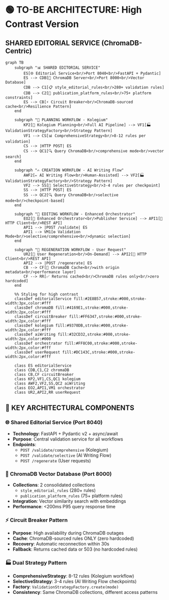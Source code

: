 # 🟢 TO-BE ARCHITECTURE: High Contrast Version

## SHARED EDITORIAL SERVICE (ChromaDB-Centric)

```mermaid
graph TB
    subgraph "📊 SHARED EDITORIAL SERVICE"
        ES[🌐 Editorial Service<br/>Port 8040<br/>FastAPI + Pydantic] 
        ES --> CDB[🔵 ChromaDB Server<br/>Port 8000<br/>Vector Database]
        CDB --> C1[📋 style_editorial_rules<br/>280+ validation rules]
        CDB --> C2[🎯 publication_platform_rules<br/>75+ platform constraints]
        ES --> CB[⚡ Circuit Breaker<br/>ChromaDB-sourced cache<br/>Resilience Pattern]
    end
    
    subgraph "🎯 PLANNING WORKFLOW - Kolegium"
        KP2[👥 Kolegium Planning<br/>Full AI Pipeline] --> VF1[🏭 ValidationStrategyFactory<br/>Strategy Pattern]
        VF1 --> CS[📊 ComprehensiveStrategy<br/>8-12 rules per validation]
        CS --> |HTTP POST| ES
        CS --> QC1[🔍 Query ChromaDB<br/>comprehensive mode<br/>vector search]
    end
    
    subgraph "✍️ CREATION WORKFLOW - AI Writing Flow"  
        AWF2[✏️ AI Writing Flow<br/>Human-Assisted] --> VF2[🏭 ValidationStrategyFactory<br/>Strategy Pattern]
        VF2 --> SS[🎯 SelectiveStrategy<br/>3-4 rules per checkpoint]
        SS --> |HTTP POST| ES
        SS --> QC2[🔍 Query ChromaDB<br/>selective mode<br/>checkpoint-based]
    end
    
    subgraph "🔧 EDITING WORKFLOW - Enhanced Orchestrator"
        EO2[🔧 Enhanced Orchestrator<br/>Publisher Service] --> API1[📡 HTTP Client<br/>REST API]
        API1 --> |POST /validate| ES
        API1 --> VM1[⚙️ Validation Mode<br/>selective/comprehensive<br/>dynamic selection]
    end
    
    subgraph "🔄 REGENERATION WORKFLOW - User Request"
        UR2[👤 User Regeneration<br/>On-Demand] --> API2[📡 HTTP Client<br/>REST API]
        API2 --> |POST /regenerate| ES
        CB --> CF[💾 ChromaDB Cache<br/>with origin metadata<br/>performance layer]
        CF --> RR[✅ Returns cached<br/>ChromaDB rules only<br/>zero hardcoded]
    end
    
    %% Styling for high contrast
    classDef editorialService fill:#2E8B57,stroke:#000,stroke-width:3px,color:#fff
    classDef chromaDB fill:#4169E1,stroke:#000,stroke-width:2px,color:#fff
    classDef circuitBreaker fill:#FF6347,stroke:#000,stroke-width:2px,color:#fff
    classDef kolegium fill:#9370DB,stroke:#000,stroke-width:2px,color:#fff
    classDef aiWriting fill:#32CD32,stroke:#000,stroke-width:2px,color:#000
    classDef orchestrator fill:#FF8C00,stroke:#000,stroke-width:2px,color:#fff
    classDef userRequest fill:#DC143C,stroke:#000,stroke-width:2px,color:#fff
    
    class ES editorialService
    class CDB,C1,C2 chromaDB
    class CB,CF circuitBreaker
    class KP2,VF1,CS,QC1 kolegium
    class AWF2,VF2,SS,QC2 aiWriting
    class EO2,API1,VM1 orchestrator
    class UR2,API2,RR userRequest
```

## 🔑 KEY ARCHITECTURAL COMPONENTS

### 🌐 **Shared Editorial Service (Port 8040)**
- **Technology**: FastAPI + Pydantic v2 + async/await
- **Purpose**: Central validation service for all workflows
- **Endpoints**: 
  - `POST /validate/comprehensive` (Kolegium)
  - `POST /validate/selective` (AI Writing Flow)
  - `POST /regenerate` (User requests)

### 🔵 **ChromaDB Vector Database (Port 8000)**
- **Collections**: 2 consolidated collections
  - `style_editorial_rules` (280+ rules)
  - `publication_platform_rules` (75+ platform rules)
- **Integration**: Vector similarity search with embeddings
- **Performance**: <200ms P95 query response time

### ⚡ **Circuit Breaker Pattern**
- **Purpose**: High availability during ChromaDB outages
- **Cache**: ChromaDB-sourced rules ONLY (zero hardcoded)
- **Recovery**: Automatic reconnection within 30s
- **Fallback**: Returns cached data or 503 (no hardcoded rules)

### 🏭 **Dual Strategy Pattern**
- **ComprehensiveStrategy**: 8-12 rules (Kolegium workflow)
- **SelectiveStrategy**: 3-4 rules (AI Writing Flow checkpoints)
- **Factory**: `ValidationStrategyFactory.create(mode)`
- **Consistency**: Same ChromaDB collections, different access patterns